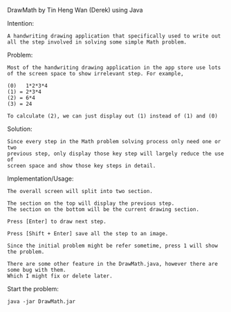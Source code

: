 DrawMath by Tin Heng Wan (Derek) using Java

Intention:

    A handwriting drawing application that specifically used to write out
    all the step involved in solving some simple Math problem.

Problem:

    Most of the handwriting drawing application in the app store use lots
    of the screen space to show irrelevant step. For example,

    (0)   1*2*3*4
    (1) = 2*3*4
    (2) = 6*4
    (3) = 24
    
    To calculate (2), we can just display out (1) instead of (1) and (0)


Solution:

    Since every step in the Math problem solving process only need one or two
    previous step, only display those key step will largely reduce the use of
    screen space and show those key steps in detail.

Implementation/Usage:

    The overall screen will split into two section.

    The section on the top will display the previous step.
    The section on the bottom will be the current drawing section.

    Press [Enter] to draw next step.

    Press [Shift + Enter] save all the step to an image.

    Since the initial problem might be refer sometime, press 1 will show the problem.

    There are some other feature in the DrawMath.java, however there are some bug with them.
    Which I might fix or delete later.

Start the problem:

```
java -jar DrawMath.jar
```
